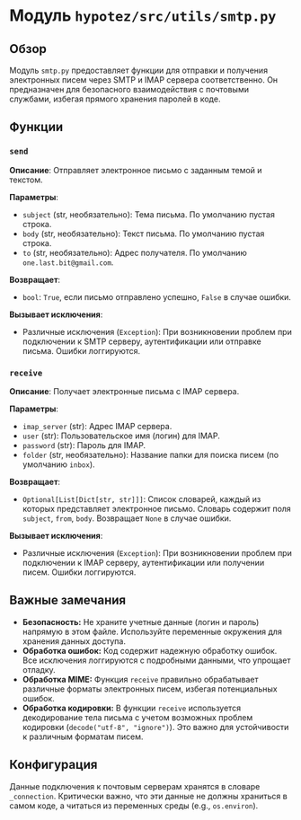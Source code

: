 # Модуль `hypotez/src/utils/smtp.py`

## Обзор

Модуль `smtp.py` предоставляет функции для отправки и получения электронных писем через SMTP и IMAP сервера соответственно.  Он предназначен для безопасного взаимодействия с почтовыми службами, избегая прямого хранения паролей в коде.

## Функции

### `send`

**Описание**: Отправляет электронное письмо с заданным темой и текстом.

**Параметры**:
- `subject` (str, необязательно): Тема письма. По умолчанию пустая строка.
- `body` (str, необязательно): Текст письма. По умолчанию пустая строка.
- `to` (str, необязательно): Адрес получателя. По умолчанию `one.last.bit@gmail.com`.

**Возвращает**:
- `bool`: `True`, если письмо отправлено успешно, `False` в случае ошибки.

**Вызывает исключения**:
- Различные исключения (`Exception`):  При возникновении проблем при подключении к SMTP серверу, аутентификации или отправке письма. Ошибки логгируются.


### `receive`

**Описание**: Получает электронные письма с IMAP сервера.

**Параметры**:
- `imap_server` (str): Адрес IMAP сервера.
- `user` (str): Пользовательское имя (логин) для IMAP.
- `password` (str): Пароль для IMAP.
- `folder` (str, необязательно): Название папки для поиска писем (по умолчанию `inbox`).

**Возвращает**:
- `Optional[List[Dict[str, str]]]`: Список словарей, каждый из которых представляет электронное письмо. Словарь содержит поля `subject`, `from`, `body`. Возвращает `None` в случае ошибки.

**Вызывает исключения**:
- Различные исключения (`Exception`):  При возникновении проблем при подключении к IMAP серверу, аутентификации или получении писем. Ошибки логгируются.

## Важные замечания

* **Безопасность:**  Не храните учетные данные (логин и пароль) напрямую в этом файле. Используйте переменные окружения для хранения данных доступа.
* **Обработка ошибок:** Код содержит надежную обработку ошибок. Все исключения логгируются с подробными данными, что упрощает отладку.
* **Обработка MIME:** Функция `receive` правильно обрабатывает различные форматы электронных писем, избегая потенциальных ошибок.
* **Обработка кодировки:**  В функции `receive` используется декодирование тела письма с учетом возможных проблем кодировки (`decode("utf-8", "ignore")`). Это важно для устойчивости к различным форматам писем.

## Конфигурация

Данные подключения к почтовым серверам хранятся в словаре `_connection`.  Критически важно, что эти данные не должны храниться в самом коде, а читаться из переменных среды (e.g., `os.environ`).